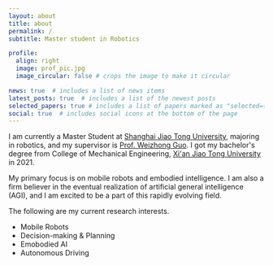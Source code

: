 ```yaml
---
layout: about
title: about
permalink: /
subtitle: Master student in Robotics

profile:
  align: right
  image: prof_pic.jpg
  image_circular: false # crops the image to make it circular

news: true  # includes a list of news items
latest_posts: true  # includes a list of the newest posts
selected_papers: true # includes a list of papers marked as "selected={true}"
social: true  # includes social icons at the bottom of the page
---
```


I am currently a Master Student at [Shanghai Jiao Tong University](https://en.sjtu.edu.cn/), majoring in robotics, and my supervisor is [Prof. Weizhong Guo](https://me.sjtu.edu.cn/en/FullTimeTeacher/guoweizhong.html). I got my bachelor's degree from College of Mechanical Engineering, [Xi'an Jiao Tong University](http://en.xjtu.edu.cn/) in 2021.

My primary focus is on mobile robots and embodied intelligence. I am also a firm believer in the eventual realization of artificial general intelligence (AGI), and I am excited to be a part of this rapidly evolving field.

The following are my current research interests.

- Mobile Robots
- Decision-making & Planning
- Emobodied AI
- Autonomous Driving
